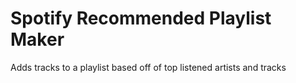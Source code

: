 # Spotify Recommended Playlist Maker

Adds tracks to a playlist based off of top listened artists and tracks

